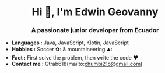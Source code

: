 <h1 align="center">Hi 👋, I'm Edwin Geovanny</h1>
<h3 align="center">A passionate junior developer from Ecuador</h3>
 
-  **Languages :** Java, JavaScript, Klotin, JavaScript
-  **Hobbies :** Soccer ⚽: & mountaineering ⛰️:
-  **Fact :** First solve the problem, then write the code :heart:
-  **Contact me :** Gtrab618(mailto:chumbi21b@gmail.com)
